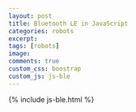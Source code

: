 ```yaml
---
layout: post
title: Bluetooth LE in JavaScript
categories: robots
excerpt:
tags: [robots]
image:
comments: true
custom_css: boostrap
custom_js: js-ble
---
```


{% include js-ble.html %}

<!--<script src="../../javascripts/js-ble.js">-->